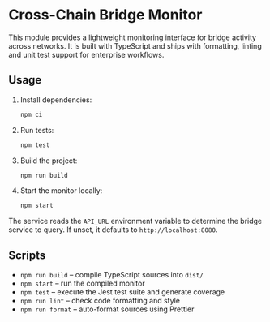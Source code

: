 # Cross-Chain Bridge Monitor

This module provides a lightweight monitoring interface for bridge activity across networks. It is built with TypeScript and ships with formatting, linting and unit test support for enterprise workflows.

## Usage

1. Install dependencies:
   ```bash
   npm ci
   ```
2. Run tests:
   ```bash
   npm test
   ```
3. Build the project:
   ```bash
   npm run build
   ```
4. Start the monitor locally:
   ```bash
   npm start
   ```

The service reads the `API_URL` environment variable to determine the bridge service to query. If unset, it defaults to `http://localhost:8080`.

## Scripts

- `npm run build` – compile TypeScript sources into `dist/`
- `npm start` – run the compiled monitor
- `npm test` – execute the Jest test suite and generate coverage
- `npm run lint` – check code formatting and style
- `npm run format` – auto-format sources using Prettier
